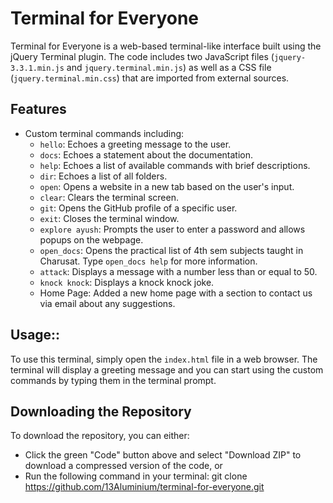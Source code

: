 # Terminal for Everyone

Terminal for Everyone is a web-based terminal-like interface built using the jQuery Terminal plugin. The code includes two JavaScript files (`jquery-3.3.1.min.js` and `jquery.terminal.min.js`) as well as a CSS file (`jquery.terminal.min.css`) that are imported from external sources.

## Features

- Custom terminal commands including:
  - `hello`: Echoes a greeting message to the user.
  - `docs`: Echoes a statement about the documentation.
  - `help`: Echoes a list of available commands with brief descriptions.
  - `dir`: Echoes a list of all folders.
  - `open`: Opens a website in a new tab based on the user's input.
  - `clear`: Clears the terminal screen.
  - `git`: Opens the GitHub profile of a specific user.
  - `exit`: Closes the terminal window.
  - `explore ayush`: Prompts the user to enter a password and allows popups on the webpage.
  - `open_docs`: Opens the practical list of 4th sem subjects taught in Charusat. Type `open_docs help` for more information.
  - `attack`: Displays a message with a number less than or equal to 50.
  - `knock knock`: Displays a knock knock joke.
  - Home Page: Added a new home page with a section to contact us via email about any suggestions.


   


## Usage::

To use this terminal, simply open the `index.html` file in a web browser. The terminal will display a greeting message and you can start using the custom commands by typing them in the terminal prompt.

## Downloading the Repository

To download the repository, you can either:

- Click the green "Code" button above and select "Download ZIP" to download a compressed version of the code, or
- Run the following command in your terminal:    git clone https://github.com/13Aluminium/terminal-for-everyone.git

